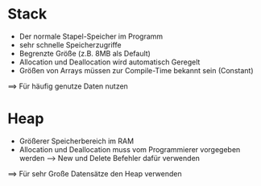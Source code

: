 # Stack
- Der normale Stapel-Speicher im Programm
- sehr schnelle Speicherzugriffe
- Begrenzte Größe (z.B. 8MB als Default)
- Allocation und Deallocation wird automatisch Geregelt
- Größen von Arrays müssen zur Compile-Time bekannt sein (Constant)

==> Für häufig genutze Daten nutzen

# Heap
- Größerer Speicherbereich im RAM
- Allocation und Deallocation muss vom Programmierer vorgegeben werden
  --> New und Delete Befehler dafür verwenden

==> Für sehr Große Datensätze den Heap verwenden

